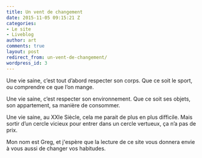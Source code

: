 ```yaml
---
title: Un vent de changement
date: 2015-11-05 09:15:21 Z
categories:
- Le site
- Liveblog
author: art
comments: true
layout: post
redirect_from: un-vent-de-changement/
wordpress_id: 3
---
```


Une vie saine, c’est tout d’abord respecter son corps. Que ce soit le sport, ou comprendre ce que l’on mange.

Une vie saine, c’est respecter son environnement. Que ce soit ses objets, son appartement, sa manière de consommer.

Une vie saine, au XXIe Siècle, cela me parait de plus en plus difficile. Mais sortir d’un cercle vicieux pour entrer dans un cercle vertueux, ça n’a pas de prix.

Mon nom est Greg, et j'espère que la lecture de ce site vous donnera envie à vous aussi de changer vos habitudes.
